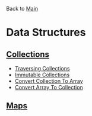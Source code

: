 Back to [Main](../README.md)

# Data Structures

## [Collections](collections.md)

- [Traversing Collections](traversing-collections.md)
- [Immutable Collections](immutable-collections.md)
- [Convert Collection To Array](collection-to-array.md)
- [Convert Array To Collection](array-to-collection.md)

## [Maps](maps.md)
